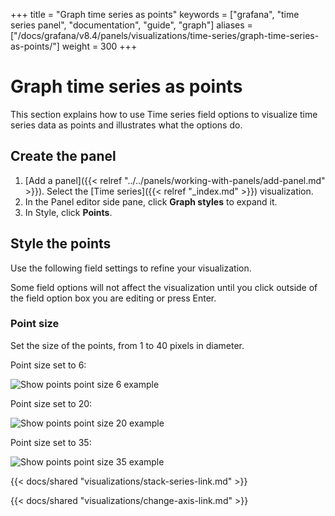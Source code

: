 +++
title = "Graph time series as points"
keywords = ["grafana", "time series panel", "documentation", "guide", "graph"]
aliases = ["/docs/grafana/v8.4/panels/visualizations/time-series/graph-time-series-as-points/"]
weight = 300
+++

# Graph time series as points

This section explains how to use Time series field options to visualize time series data as points and illustrates what the options do.

## Create the panel

1. [Add a panel]({{< relref "../../panels/working-with-panels/add-panel.md" >}}). Select the [Time series]({{< relref "_index.md" >}}) visualization.
1. In the Panel editor side pane, click **Graph styles** to expand it.
1. In Style, click **Points**.

## Style the points

Use the following field settings to refine your visualization.

Some field options will not affect the visualization until you click outside of the field option box you are editing or press Enter.

### Point size

Set the size of the points, from 1 to 40 pixels in diameter.

Point size set to 6:

![Show points point size 6 example](/static/img/docs/time-series-panel/points-graph-show-points-6-7-4.png)

Point size set to 20:

![Show points point size 20 example](/static/img/docs/time-series-panel/points-graph-show-points-20-7-4.png)

Point size set to 35:

![Show points point size 35 example](/static/img/docs/time-series-panel/points-graph-show-points-35-7-4.png)

{{< docs/shared "visualizations/stack-series-link.md" >}}

{{< docs/shared "visualizations/change-axis-link.md" >}}
